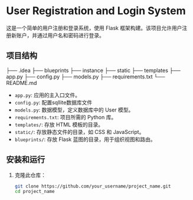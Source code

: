 # User Registration and Login System

这是一个简单的用户注册和登录系统，使用 Flask 框架构建。该项目允许用户注册新账户，并通过用户名和密码进行登录。

## 项目结构
├── .idea
├── blueprints
├── instance
├── static
├── templates
├── app.py
├── config.py
├── models.py
├── requirements.txt
└── README.md

- `app.py`: 应用的主入口文件。
- `config.py`: 配置sqllite数据库文件
- `models.py`: 数据模型，定义数据库中的 User 模型。
- `requirements.txt`: 项目所需的 Python 库。
- `templates/`: 存放 HTML 模板的目录。
- `static/`: 存放静态文件的目录，如 CSS 和 JavaScript。
- `blueprints/`: 存放 Flask 蓝图的目录，用于组织视图和路由。

## 安装和运行

1. 克隆此仓库：

   ```bash
   git clone https://github.com/your_username/project_name.git
   cd project_name

